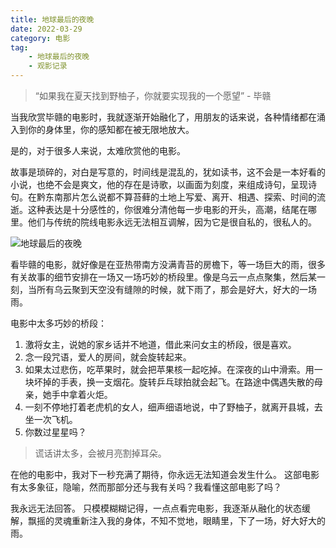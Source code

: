 ```yaml
---
title: 地球最后的夜晚
date: 2022-03-29
category: 电影
tag: 
	- 地球最后的夜晚
	- 观影记录
---
```


>“如果我在夏天找到野柚子，你就要实现我的一个愿望”  -  毕赣

当我欣赏毕赣的电影时，我就逐渐开始融化了，用朋友的话来说，各种情绪都在涌入到你的身体里，你的感知都在被无限地放大。

是的，对于很多人来说，太难欣赏他的电影。

故事是琐碎的，对白是写意的，时间线是混乱的，犹如读书，这不会是一本好看的小说，也绝不会是爽文，他的存在是诗歌，以画面为刻度，来组成诗句，呈现诗句。在黔东南那片怎么说都不算苔藓的土地上写爱、离开、相遇、探索、时间的流逝。这种表达是十分感性的，你很难分清他每一步电影的开头，高潮，结尾在哪里。他们与传统的院线电影永远无法相互调解，因为它是很自私的，很私人的。

![地球最后的夜晚](https://s1.ax1x.com/2022/06/24/jFaVfI.png)

看毕赣的电影，就好像是在亚热带南方没满青苔的房檐下，等一场巨大的雨，很多有关故事的细节安排在一场又一场巧妙的桥段里。像是乌云一点点聚集，然后某一刻，当所有乌云聚到天空没有缝隙的时候，就下雨了，那会是好大，好大的一场雨。

电影中太多巧妙的桥段：

1. 激将女主，说她的家乡话并不地道，借此来问女主的桥段，很是喜欢。
2. 念一段咒语，爱人的房间，就会旋转起来。
3. 如果太过悲伤，吃苹果时，就会把苹果核一起吃掉。在深夜的山中滑索。用一块坏掉的手表，换一支烟花。旋转乒乓球拍就会起飞。在路途中偶遇失散的母亲，她手中拿着火炬。
4. 一刻不停地打着老虎机的女人，细声细语地说，中了野柚子，就离开县城，去坐一次飞机。
5. 你数过星星吗？

>谎话讲太多，会被月亮割掉耳朵。

在他的电影中，我对下一秒充满了期待，你永远无法知道会发生什么。
这部电影有太多象征，隐喻，然而那部分还与我有关吗？我看懂这部电影了吗？

我永远无法回答。
只模模糊糊记得，一点点看完电影，我逐渐从融化的状态缓解，飘摇的灵魂重新注入我的身体，不知不觉地，眼睛里，下了一场，好大好大的雨。

